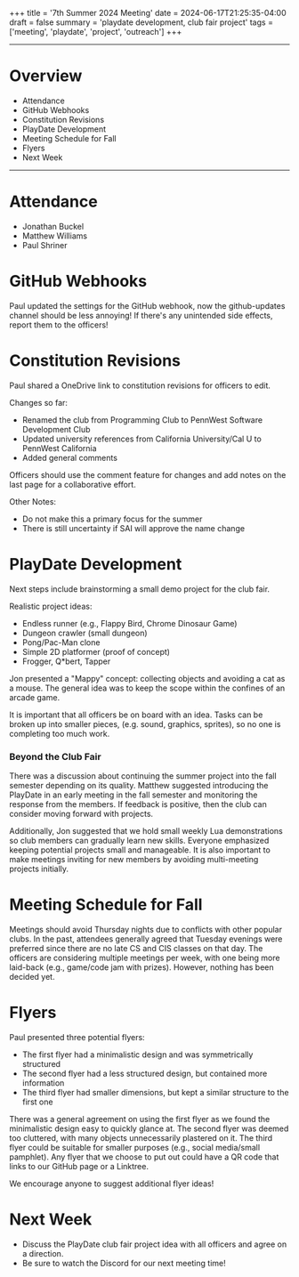 +++
title = '7th Summer 2024 Meeting'
date = 2024-06-17T21:25:35-04:00
draft = false
summary = 'playdate development, club fair project'
tags = ['meeting', 'playdate', 'project', 'outreach']
+++
***

# Overview

- Attendance
- GitHub Webhooks
- Constitution Revisions
- PlayDate Development
- Meeting Schedule for Fall
- Flyers
- Next Week

***

# Attendance

- Jonathan Buckel
- Matthew Williams
- Paul Shriner

# GitHub Webhooks

Paul updated the settings for the GitHub webhook, now the github-updates channel should be less annoying! If there's any unintended side effects, report them to the officers!

# Constitution Revisions

Paul shared a OneDrive link to constitution revisions for officers to edit.

Changes so far:
- Renamed the club from Programming Club to PennWest Software Development Club 
- Updated university references from California University/Cal U to PennWest California
- Added general comments

Officers should use the comment feature for changes and add notes on the last page for a collaborative effort.

Other Notes: 
- Do not make this a primary focus for the summer
- There is still uncertainty if SAI will approve the name change

# PlayDate Development

Next steps include brainstorming a small demo project for the club fair.

Realistic project ideas:
- Endless runner (e.g., Flappy Bird, Chrome Dinosaur Game)
- Dungeon crawler (small dungeon)
- Pong/Pac-Man clone
- Simple 2D platformer (proof of concept)
- Frogger, Q*bert, Tapper

Jon presented a "Mappy" concept: collecting objects and avoiding a cat as a mouse. The general idea was to keep the scope within the confines of an arcade game.

It is important that all officers be on board with an idea. Tasks can be broken up into smaller pieces, (e.g. sound, graphics, sprites), so no one is completing too much work.


### Beyond the Club Fair

There was a discussion about continuing the summer project into the fall semester depending on its quality. Matthew suggested introducing the PlayDate in an early meeting in the fall semester and monitoring the response from the members. If feedback is positive, then the club can consider moving forward with projects.

Additionally, Jon suggested that we hold small weekly Lua demonstrations so club members can gradually learn new skills. Everyone emphasized keeping potential projects small and manageable. It is also important to make meetings inviting for new members by avoiding multi-meeting projects initially.

# Meeting Schedule for Fall

Meetings should avoid Thursday nights due to conflicts with other popular clubs. In the past, attendees generally agreed that Tuesday evenings were preferred since there are no late CS and CIS classes on that day. The officers are considering multiple meetings per week, with one being more laid-back (e.g., game/code jam with prizes). However, nothing has been decided yet.

# Flyers

Paul presented three potential flyers:
- The first flyer had a minimalistic design and was symmetrically structured 
- The second flyer had a less structured design, but contained more information
- The third flyer had smaller dimensions, but kept a similar structure to the first one 

There was a general agreement on using the first flyer as we found the minimalistic design easy to quickly glance at. The second flyer was deemed too cluttered, with many objects unnecessarily plastered on it. The third flyer could be suitable for smaller purposes (e.g., social media/small pamphlet). Any flyer that we choose to put out could have a QR code that links to our GitHub page or a Linktree.  

We encourage anyone to suggest additional flyer ideas!

# Next Week

- Discuss the PlayDate club fair project idea with all officers and agree on a direction.
- Be sure to watch the Discord for our next meeting time!
